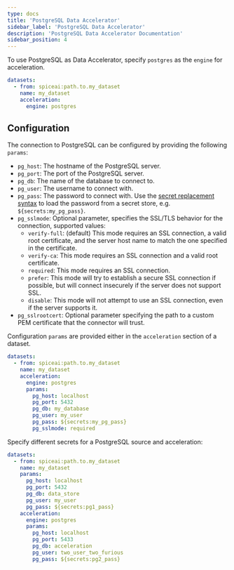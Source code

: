 ```yaml
---
type: docs
title: 'PostgreSQL Data Accelerator'
sidebar_label: 'PostgreSQL Data Accelerator'
description: 'PostgreSQL Data Accelerator Documentation'
sidebar_position: 4
---
```


To use PostgreSQL as Data Accelerator, specify `postgres` as the `engine` for acceleration.

```yaml
datasets:
  - from: spiceai:path.to.my_dataset
    name: my_dataset
    acceleration:
      engine: postgres
```

## Configuration

The connection to PostgreSQL can be configured by providing the following `params`:

- `pg_host`: The hostname of the PostgreSQL server.
- `pg_port`: The port of the PostgreSQL server.
- `pg_db`: The name of the database to connect to.
- `pg_user`: The username to connect with.
- `pg_pass`: The password to connect with. Use the [secret replacement syntax](../../secret-stores/index.md) to load the password from a secret store, e.g. `${secrets:my_pg_pass}`.
- `pg_sslmode`: Optional parameter, specifies the SSL/TLS behavior for the connection, supported values:
  - `verify-full`: (default) This mode requires an SSL connection, a valid root certificate, and the server host name to match the one specified in the certificate.
  - `verify-ca`: This mode requires an SSL connection and a valid root certificate.
  - `required`: This mode requires an SSL connection.
  - `prefer`: This mode will try to establish a secure SSL connection if possible, but will connect insecurely if the server does not support SSL.
  - `disable`: This mode will not attempt to use an SSL connection, even if the server supports it.
- `pg_sslrootcert`: Optional parameter specifying the path to a custom PEM certificate that the connector will trust.

Configuration `params` are provided either in the `acceleration` section of a dataset.

```yaml
datasets:
  - from: spiceai:path.to.my_dataset
    name: my_dataset
    acceleration:
      engine: postgres
      params:
        pg_host: localhost
        pg_port: 5432
        pg_db: my_database
        pg_user: my_user
        pg_pass: ${secrets:my_pg_pass}
        pg_sslmode: required
```

Specify different secrets for a PostgreSQL source and acceleration:

```yaml
datasets:
  - from: spiceai:path.to.my_dataset
    name: my_dataset
    params:
      pg_host: localhost
      pg_port: 5432
      pg_db: data_store
      pg_user: my_user
      pg_pass: ${secrets:pg1_pass}
    acceleration:
      engine: postgres
      params:
        pg_host: localhost
        pg_port: 5433
        pg_db: acceleration
        pg_user: two_user_two_furious
        pg_pass: ${secrets:pg2_pass}
```
